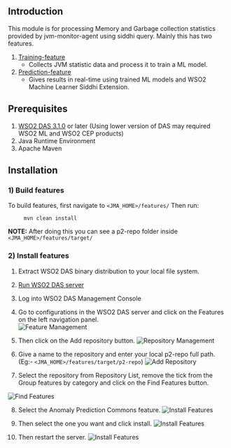 ## Introduction

This module is for processing Memory and Garbage collection statistics provided by jvm-monitor-agent using siddhi query. Mainly this has two features.

1. [Training-feature](https://github.com/wso2-incubator/automatic-anomaly-detection/tree/master/features/training-feature)
   - Collects JVM statistic data and process it to train a ML model.
2. [Prediction-feature](https://github.com/wso2-incubator/automatic-anomaly-detection/tree/master/features/prediction-feature)
   - Gives results in real-time using trained ML models and WSO2 Machine Learner Siddhi Extension.

## Prerequisites

1. [WSO2 DAS 3.1.0](http://wso2.com/products/data-analytics-server/) or later (Using lower version of DAS may required WSO2 ML and WSO2 CEP products)
2. Java Runtime Environment
3. Apache Maven

## Installation

### 1) Build features

   To build features, first navigate to ```<JMA_HOME>/features/``` Then run:
   
   ```
        mvn clean install
   ```
   **NOTE:** After doing this you can see a p2-repo folder inside ```<JMA_HOME>/features/target/```
      
### 2) Install features
   
  1. Extract WSO2 DAS binary distribution to your local file system.
  
  2. [Run WSO2 DAS server](https://docs.wso2.com/display/DAS310/Running+the+Product#RunningtheProduct-Startingtheserver)
  
  3. Log into WSO2 DAS Management Console
  
  4. Go to configurations in the WSO2 DAS server and click on the Features on the left navigation panel.   
  ![Feature Management](https://github.com/wso2-incubator/automatic-anomaly-detection/blob/master/docs/images/FeatureManagementScreenshots.png)
  
  5. Then click on the Add repository button.
  ![Repository Management](https://github.com/wso2-incubator/automatic-anomaly-detection/blob/master/docs/images/RepositoryManagementScreenshots.png)
  
  6. Give a name to the repository and enter your local p2-repo full path. (Eg:- ```<JMA_HOME>/features/target/p2-repo```)
  ![Add Repository](https://github.com/wso2-incubator/automatic-anomaly-detection/blob/master/docs/images/AddRepositoryScreenshots.png)
  
  7. Select the repository from Repository List, remove the tick from the Group features by category and click on the Find Features button.
  
  ![Find Features](https://github.com/wso2-incubator/automatic-anomaly-detection/blob/master/docs/images/FindFeaturesScreenshots.png)
  
  8. Select the Anomaly Prediction Commons feature.
    ![Install Features](https://github.com/wso2-incubator/automatic-anomaly-detection/blob/master/docs/images/CommonsFeaturesScreenshots.png)
    
  9. Then select the one you want and click install.
    ![Install Features](https://github.com/wso2-incubator/automatic-anomaly-detection/blob/master/docs/images/InstallFeaturesScreenshots.png)
  
  10. Then restart the server.
  ![Install Features](https://github.com/wso2-incubator/automatic-anomaly-detection/blob/master/docs/images/RestartServerScreenshots.png)
